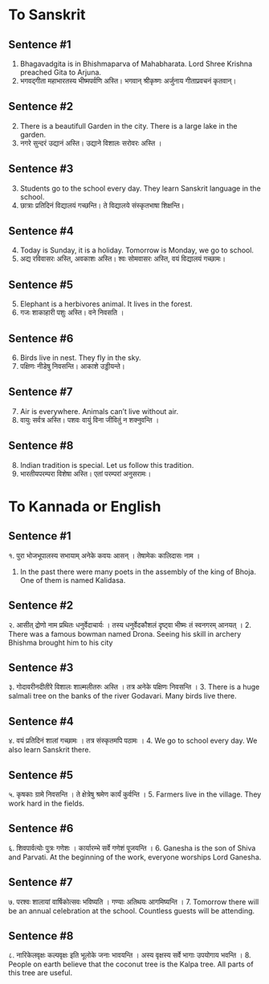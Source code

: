 # To Sanskrit
## Sentence #1
1. Bhagavadgita is in Bhishmaparva of Mahabharata. Lord Shree Krishna preached Gita to Arjuna.
1. भगवद्गीता महाभारतस्य भीष्मपर्वणि अस्ति। भगवान् श्रीकृष्णः अर्जुनाय गीताप्रवचनं कृतवान्।
## Sentence #2
2. There is a beautifull Garden in the city. There is a large lake in the garden.
2. नगरे सुन्दरं उद्यानं अस्ति। उद्याने विशालः सरोवरः अस्ति ।
## Sentence #3
3. Students go to the school every day. They learn Sanskrit language in the school.
3. छात्राः प्रतिदिनं विद्यालयं गच्छन्ति। ते विद्यालये संस्कृतभाषा शिक्षन्ति।
## Sentence #4
4. Today is Sunday, it is a holiday. Tomorrow is Monday, we go to school.
4. अद्य रविवासरः अस्ति, अवकाशः अस्ति। श्वः सोमवासरः अस्ति, वयं विद्यालयं गच्छामः।
## Sentence #5
5. Elephant is a herbivores animal. It lives in the forest.
5. गजः शाकाहारी पशुः अस्ति। वने निवसति ।
## Sentence #6
6. Birds live in nest. They fly in the sky.
6. पक्षिणः नीडेषु निवसन्ति। आकाशे उड्डीयन्ते।
## Sentence #7
7. Air is everywhere. Animals can’t live without air.
7. वायुः सर्वत्र अस्ति। पशवः वायुं विना जीवितुं न शक्नुवन्ति ।
## Sentence #8
8. Indian tradition is special. Let us follow this tradition.
8. भारतीयपरम्परा विशेषा अस्ति। एतां परम्परां अनुसरामः।


# To Kannada or English
## Sentence #1
१. पुरा भोजभूपालस्य सभायाम् अनेके कवयः आसन् । तेषामेकः कालिदासः नाम ।
1. In the past there were many poets in the assembly of the king of Bhoja. One of them is named Kalidasa.
## Sentence #2
२. आसीत् द्रोणो नाम प्रथितः धनुर्वेदाचार्यः । तस्य धनुर्वेदकौशलं दृष्ट्वा भीष्मः तं स्वनगरम् आनयत् ।
2. There was a famous bowman named Drona. Seeing his skill in archery Bhishma brought him to his city
## Sentence #3
३. गोदावरीनदीतीरे विशालः शाल्मलीतरुः अस्ति । तत्र अनेके पक्षिणः निवसन्ति ।
3. There is a huge salmali tree on the banks of the river Godavari. Many birds live there.
## Sentence #4
४. वयं प्रतिदिनं शालां गच्छामः । तत्र संस्कृतमपि पठामः । 
4. We go to school every day. We also learn Sanskrit there.
## Sentence #5
५. कृषकाः ग्रामे निवसन्ति । ते क्षेत्रेषु श्रमेण कार्यं कुर्वन्ति ।
5. Farmers live in the village. They work hard in the fields.
## Sentence #6
६. शिवपार्वत्योः पुत्रः गणेशः । कार्यारम्भे सर्वे गणेशं पूजयन्ति ।
6. Ganesha is the son of Shiva and Parvati. At the beginning of the work, everyone worships Lord Ganesha.
## Sentence #7
७. परश्वः शालायां वार्षिकोत्सवः भविष्यति । गण्याः अतिथयः आगमिष्यन्ति ।
7. Tomorrow there will be an annual celebration at the school. Countless guests will be attending.
## Sentence #8
८. नारिकेलवृक्षः कल्पवृक्षः इति भूलोके जनाः भावयन्ति । अस्य वृक्षस्य सर्वे भागाः उपयोगाय भवन्ति ।
8. People on earth believe that the coconut tree is the Kalpa tree. All parts of this tree are useful.
